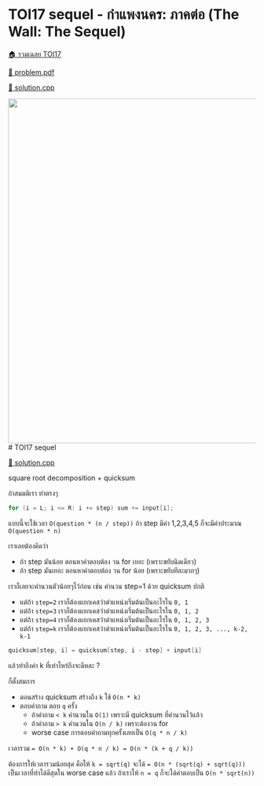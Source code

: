 <!-- @codegen_problem begin -->
# TOI17 sequel - กำแพงนคร: ภาคต่อ (The Wall: The Sequel)

[🏠 รวมเฉลย TOI17](../)

[💎 problem.pdf](./toi17_sequel.pdf)

[🎉 solution.cpp](./toi17_sequel.cpp)

<img width="700" src="https://github.com/krist7599555/toi/assets/19445033/80c80822-7583-4bcd-a705-dae3eacdee85" />
<!-- @codegen_problem end -->
# TOI17 sequel

[🎉 solution.cpp](./toi17_sequel.cpp)

square root decomposition + quicksum

ถ้าสมมติเรา ทำตรงๆ

```cpp
for (i = L; i <= R: i += step) sum += input[i];
```

แบบนี้จะใช้เวลา `O(question * (n / step))` ถ้า step มีค่า 1,2,3,4,5 ก็จะมีค่าประมาณ `O(question * n)`

เราเลยต้องคิดว่า

- ถ้า step มันน้อย ตอนหาคำตอบต้อง วน for เยอะ (เพราะขยับนิดเดียว)
- ถ้า step มันเยอะ ตอนหาคำตอบต้อง วน for น้อย (เพราะขยับทีละมากๆ)

เราก็เลยจะคำนวนตัวน้อยๆไว้ก่อน เช่น คำนวน step=1 ด้วย quicksum ปกติ

- แต่ถ้า `step=2` เราก็ต้องแยกเคสว่าตำแหน่งเริ่มต้นเป็นอะไรใน `0, 1`
- แต่ถ้า `step=3` เราก็ต้องแยกเคสว่าตำแหน่งเริ่มต้นเป็นอะไรใน `0, 1, 2`
- แต่ถ้า `step=4` เราก็ต้องแยกเคสว่าตำแหน่งเริ่มต้นเป็นอะไรใน `0, 1, 2, 3`
- แต่ถ้า `step=k` เราก็ต้องแยกเคสว่าตำแหน่งเริ่มต้นเป็นอะไรใน `0, 1, 2, 3, ..., k-2, k-1`

```cpp
quicksum[step, i] = quicksum[step, i - step] + input[i]
```

แล้วทำถึงค่า k ที่เท่าไหร่ถึงจะดีหละ ?

ก็ตั้งสมการ

- ตอนสร้าง quicksum สร้างถึง `k` ใช้ `O(n * k)`
- ตอบคำถาม ตอบ `q` ครั้ง
  - ถ้าคำถาม `< k` คำนวนใน `O(1)` เพราะมี quicksum ที่คำนวนไว้แล้ว
  - ถ้าคำถาม `> k` คำนวนใน `O(n / k)` เพราะต้องวน for
  - worse case การตอบคำถามทุกครั้งเลยเป็น `O(q * n / k)`

เวลารวม `= O(n * k) + O(q * n / k) = O(n * (k + q / k))`

ต้องการให้เวลารวมน้อยสุด คือให้ `k = sqrt(q)` จะได้ `= O(n * (sqrt(q) + sqrt(q)))` เป็นเวลาที่ทำได้ดีสุดใน worse case แล้ว ถ้าเราให้ `n = q` ก็จะได้คำตอบเป็น `O(n * sqrt(n))`

